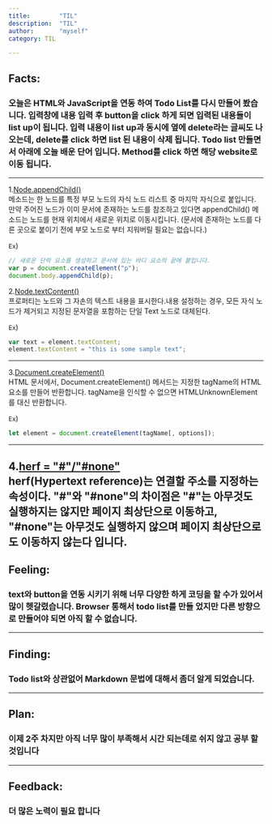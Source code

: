 ```yaml
---
title:        "TIL"
description:  "TIL"
author:       "myself"
category: TIL

---
```


<h2><strong>Facts:</strong></h2> 
<h3>오늘은 HTML와 JavaScript을 연동 하여 Todo List를 다시 만들어 봤습니다. 입력창에 내용 입력 후 button을 click 하게 되면 입력된 내용들이 list up이 됩니다. 입력 내용이 list up과 동시에 옆에 delete라는 글씨도 나오는데, delete를 click 하면 list 된 내용이 삭제 됩니다. 
Todo list 만들면서 아래에 오늘 배운 단어 입니다. Method를 click 하면 해당 website로 이동 됩니다.</h3>

---

1.[Node.appendChild()](https://developer.mozilla.org/ko/docs/Web/API/Node/appendChild) <br>
메소드는 한 노드를 특정 부모 노드의 자식 노드 리스트 중 마지막 자식으로 붙입니다. 만약 주어진 노드가 이미 문서에 존재하는 노드를 참조하고 있다면 appendChild() 메소드는 노드를 현재 위치에서 새로운 위치로 이동시킵니다. (문서에 존재하는 노드를 다른 곳으로 붙이기 전에 부모 노드로 부터 지워버릴 필요는 없습니다.)

`Ex`)
```JavaScript
// 새로운 단락 요소를 생성하고 문서에 있는 바디 요소의 끝에 붙입니다.
var p = document.createElement("p");
document.body.appendChild(p);
```
2.[Node.textContent()](https://developer.mozilla.org/ko/docs/Web/API/Node/textContent)<br>
프로퍼티는 노드와 그 자손의 텍스트 내용을 표시한다.내용 설정하는 경우, 모든 자식 노드가 제거되고 지정된 문자열을 포함하는 단일 Text 노드로 대체된다.

`Ex`)
```JavaScript
var text = element.textContent;
element.textContent = "this is some sample text";
```
---

3.[Document.createElement()](https://developer.mozilla.org/ko/docs/Web/API/Document/createElement)<br>
HTML 문서에서, Document.createElement() 메서드는 지정한 tagName의 HTML 요소를 만들어 반환합니다. tagName을 인식할 수 없으면 HTMLUnknownElement를 대신 반환합니다.

`Ex`)
```JavaScript
let element = document.createElement(tagName[, options]);
```
---

4.[herf = "#"/"#none"]()<br>
herf(Hypertext reference)는 연결할 주소를 지정하는 속성이다. "#"와 "#none"의 차이점은 "#"는 아무것도 실행하지는 않지만 페이지 최상단으로 이동하고, "#none"는 아무것도 실행하지 않으며 페이지 최상단으로도 이동하지 않는다 입니다. 
---

<h2> Feeling:</h2>
<h3>text와 button을 연동 시키기 위해 너무 다양한 하게 코딩을 할 수가 있어서 많이 헷갈렸습니다. Browser 통해서 todo list를 만들 었지만 다른 방향으로 만들어야 되면 아직 할 수 없습니다.</h3>

---
<h2>Finding:</h2>
<h3>Todo list와 상관없어 Markdown 문법에 대해서 좀더 알게 되었습니다.</h3>

---
<h2>Plan:</h2>
<h3>이제 2주 차지만 아직 너무 많이 부족해서 시간 되는데로 쉬지 않고 공부 할 것입니다</h3>

---
<h2>Feedback:</h2>
<h3>더 많은 노력이 필요 합니다</h3>

